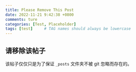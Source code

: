 ```yaml
---
title: Please Remove This Post
date: 2022-11-21 9:42:38 +0800
comments: ture
categories: [Test, Placeholder]
tags: [test]     # TAG names should always be lowercase
---
```


## 请移除该帖子

该帖子仅仅只是为了保证 `_posts` 文件夹不被 git 忽略而存在的。
